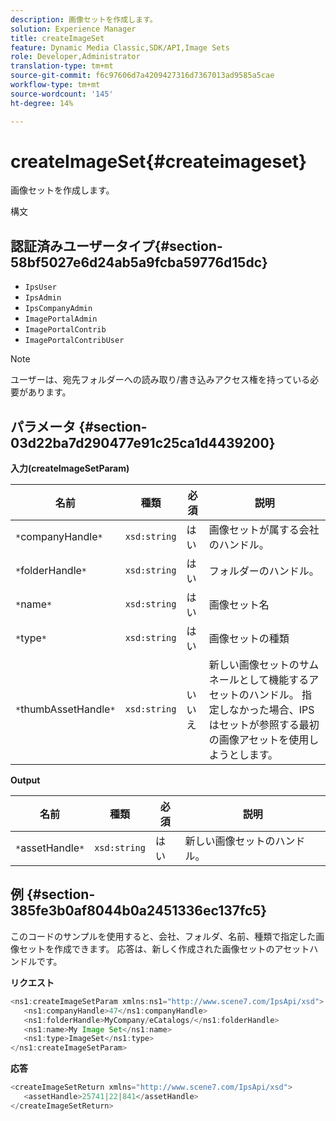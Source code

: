 ```yaml
---
description: 画像セットを作成します。
solution: Experience Manager
title: createImageSet
feature: Dynamic Media Classic,SDK/API,Image Sets
role: Developer,Administrator
translation-type: tm+mt
source-git-commit: f6c97606d7a4209427316d7367013ad9585a5cae
workflow-type: tm+mt
source-wordcount: '145'
ht-degree: 14%

---
```



# createImageSet{#createimageset}

画像セットを作成します。

構文

## 認証済みユーザータイプ{#section-58bf5027e6d24ab5a9fcba59776d15dc}

* `IpsUser`
* `IpsAdmin`
* `IpsCompanyAdmin`
* `ImagePortalAdmin`
* `ImagePortalContrib`
* `ImagePortalContribUser`

>[!NOTE]
>
>ユーザーは、宛先フォルダーへの読み取り/書き込みアクセス権を持っている必要があります。

## パラメータ {#section-03d22ba7d290477e91c25ca1d4439200}

**入力(createImageSetParam)**

| 名前 | 種類 | 必須 | 説明 |
|---|---|---|---|
| `*`companyHandle`*` | `xsd:string` | はい | 画像セットが属する会社のハンドル。 |
| `*`folderHandle`*` | `xsd:string` | はい | フォルダーのハンドル。 |
| `*`name`*` | `xsd:string` | はい | 画像セット名 |
| `*`type`*` | `xsd:string` | はい | 画像セットの種類 |
| `*`thumbAssetHandle`*` | `xsd:string` | いいえ | 新しい画像セットのサムネールとして機能するアセットのハンドル。 指定しなかった場合、IPSはセットが参照する最初の画像アセットを使用しようとします。 |

**Output**

| 名前 | 種類 | 必須 | 説明 |
|---|---|---|---|
| `*`assetHandle`*` | `xsd:string` | はい | 新しい画像セットのハンドル。 |

## 例 {#section-385fe3b0af8044b0a2451336ec137fc5}

このコードのサンプルを使用すると、会社、フォルダ、名前、種類で指定した画像セットを作成できます。 応答は、新しく作成された画像セットのアセットハンドルです。

**リクエスト**

```java
<ns1:createImageSetParam xmlns:ns1="http://www.scene7.com/IpsApi/xsd">
   <ns1:companyHandle>47</ns1:companyHandle>
   <ns1:folderHandle>MyCompany/eCatalogs/</ns1:folderHandle>
   <ns1:name>My Image Set</ns1:name>
   <ns1:type>ImageSet</ns1:type>
</ns1:createImageSetParam>
```

**応答**

```java
<createImageSetReturn xmlns="http://www.scene7.com/IpsApi/xsd">
   <assetHandle>25741|22|841</assetHandle>
</createImageSetReturn>
```


